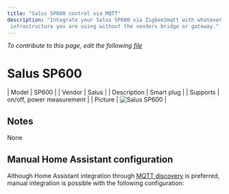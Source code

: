 ```yaml
---
title: "Salus SP600 control via MQTT"
description: "Integrate your Salus SP600 via Zigbee2mqtt with whatever smart home
 infrastructure you are using without the vendors bridge or gateway."
---
```


*To contribute to this page, edit the following
[file](https://github.com/Koenkk/zigbee2mqtt.io/blob/master/docs/devices/SP600.md)*

# Salus SP600

| Model | SP600  |
| Vendor  | Salus  |
| Description | Smart plug |
| Supports | on/off, power measurement |
| Picture | ![Salus SP600](./assets/devices/SP600.jpg) |

## Notes

None

## Manual Home Assistant configuration
Although Home Assistant integration through [MQTT discovery](../integration/home_assistant) is preferred,
manual integration is possible with the following configuration:
